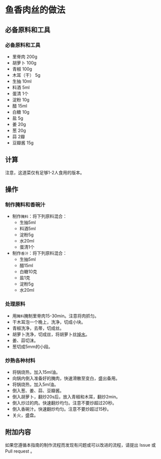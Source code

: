 # 鱼香肉丝的做法

## 必备原料和工具

### 必备原料和工具

* 里脊肉 200g
* 胡萝卜 100g
* 青椒 100g
* 木耳（干） 5g
* 生抽 10ml
* 料酒 5ml
* 蛋清 1个
* 淀粉 10g
* 醋 15ml
* 白糖 10g
* 盐 5g
* 姜 20g
* 葱 20g
* 蒜 2瓣
* 豆瓣酱 15g

## 计算

注意，这道菜仅有足够1-2人食用的版本。

## 操作

### 制作腌料和香碗汁

* 制作`腌料`：将下列原料混合：
  * 生抽5ml
  * 料酒5ml
  * 淀粉5g
  * 水20ml
  * 蛋清1个
* 制作`香汁`：将下列原料混合：
  * 生抽5ml
  * 醋15ml
  * 白糖10克
  * 盐1克
  * 淀粉5g
  * 水20ml

### 处理原料

* 用`腌料`腌制里脊肉15-30min。注意将肉抓匀。
* 干木耳泡一个晚上，洗净，切成小块。
* 青椒洗净，去蒂，切成丝。
* 胡萝卜洗净，切成丝，将胡萝卜丝[焯水](https://baike.baidu.hk/item/%E7%84%AF%E6%B0%B4/5546193)。
* 姜、蒜切沫。
* 葱切成5mm的小段。

### 炒熟各种材料

* 将锅烧热，加入15ml油。
* 向锅内倒入准备好的腌肉，快速滑散至变白，盛出备用。
* 将锅烧热，加入5ml油。
* 倒入葱、姜、蒜、豆瓣酱。
* 倒入胡萝卜，翻炒20s后，放入青椒和木耳，翻炒2min。
* 倒入炒过的肉。快速翻炒均匀。注意不要炒超过20秒。
* 倒入香碗汁。快速翻炒均匀。注意不要炒超过15秒。
* 关火，盛盘。

## 附加内容

如果您遵循本指南的制作流程而发现有问题或可以改进的流程，请提出 Issue 或 Pull request 。
